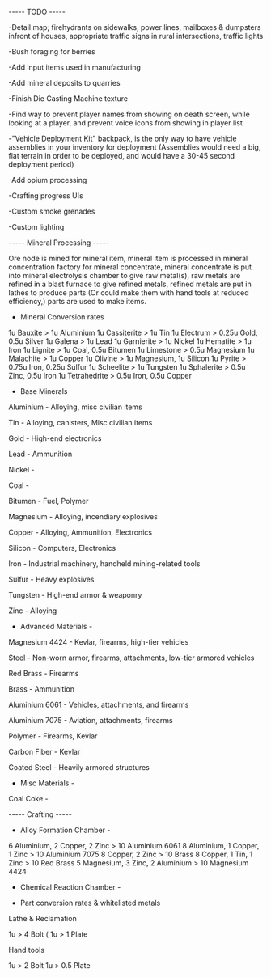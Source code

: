 ----- TODO -----

-Detail map; firehydrants on sidewalks, power lines, mailboxes & dumpsters infront of houses, appropriate traffic signs in rural intersections, traffic lights

-Bush foraging for berries

-Add input items used in manufacturing

-Add mineral deposits to quarries

-Finish Die Casting Machine texture

-Find way to prevent player names from showing on death screen, while looking at a player, and prevent voice icons from showing in player list

-"Vehicle Deployment Kit" backpack, is the only way to have vehicle assemblies in your inventory for deployment (Assemblies would need a big, flat terrain in order to be deployed, and would have a 30-45 second deployment period)

-Add opium processing

-Crafting progress UIs

-Custom smoke grenades

-Custom lighting



----- Mineral Processing -----

Ore node is mined for mineral item, mineral item is processed in mineral concentration factory for mineral concentrate, mineral concentrate is put into mineral electrolysis chamber to give raw metal(s), raw metals are refined in a blast furnace to give refined metals, refined metals are put in lathes to produce parts (Or could make them with hand tools at reduced efficiency,) parts are used to make items.




- Mineral Conversion rates


1u Bauxite > 1u Aluminium
1u Cassiterite > 1u Tin
1u Electrum > 0.25u Gold, 0.5u Silver
1u Galena > 1u Lead
1u Garnierite > 1u Nickel
1u Hematite > 1u Iron
1u Lignite > 1u Coal, 0.5u Bitumen
1u Limestone > 0.5u Magnesium
1u Malachite > 1u Copper
1u Olivine > 1u Magnesium, 1u Silicon
1u Pyrite > 0.75u Iron, 0.25u Sulfur
1u Scheelite > 1u Tungsten
1u Sphalerite > 0.5u Zinc, 0.5u Iron
1u Tetrahedrite > 0.5u Iron, 0.5u Copper





- Base Minerals



Aluminium - Alloying, misc civilian items

Tin - Alloying, canisters, Misc civilian items

Gold - High-end electronics

Lead - Ammunition

Nickel - 

Coal - 

Bitumen - Fuel, Polymer

Magnesium - Alloying, incendiary explosives

Copper - Alloying, Ammunition, Electronics

Silicon - Computers, Electronics

Iron - Industrial machinery, handheld mining-related tools

Sulfur - Heavy explosives

Tungsten - High-end armor & weaponry

Zinc - Alloying



- Advanced Materials -



Magnesium 4424 - Kevlar, firearms, high-tier vehicles

Steel - Non-worn armor, firearms, attachments, low-tier armored vehicles

Red Brass - Firearms

Brass - Ammunition

Aluminium 6061 - Vehicles, attachments, and firearms

Aluminium 7075 - Aviation, attachments, firearms

Polymer - Firearms, Kevlar

Carbon Fiber - Kevlar

Coated Steel - Heavily armored structures



- Misc Materials -



Coal Coke - 



----- Crafting -----





- Alloy Formation Chamber -

6 Aluminium, 2 Copper, 2 Zinc			> 10 Aluminium 6061
8 Aluminium, 1 Copper, 1 Zinc			> 10 Aluminium 7075
8 Copper, 2 Zinc						> 10 Brass
8 Copper, 1 Tin, 1 Zinc					> 10 Red Brass
5 Magnesium, 3 Zinc, 2 Aluminium		> 10 Magnesium 4424





- Chemical Reaction Chamber -


























- Part conversion rates & whitelisted metals


Lathe & Reclamation

1u > 4 Bolt (
1u > 1 Plate


Hand tools

1u > 2 Bolt
1u > 0.5 Plate



